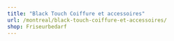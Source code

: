 ```yaml
---
title: "Black Touch Coiffure et accessoires"
url: /montreal/black-touch-coiffure-et-accessoires/
shop: Friseurbedarf
---
```

